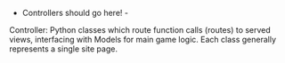 - Controllers should go here! -

Controller: Python classes which route function calls (routes) to served views,
interfacing with Models for main game logic. Each class generally represents a
single site page.
